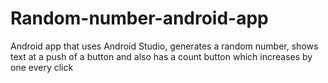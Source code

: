 # Random-number-android-app
Android app that uses Android Studio, generates a random number, shows text at a push of a button and also has a count button which increases by one every click
